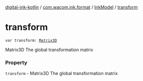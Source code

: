 [digital-ink-kotlin](../../index.md) / [com.wacom.ink.format](../index.md) / [InkModel](index.md) / [transform](./transform.md)

# transform

`var transform: `[`Matrix3D`](../../com.wacom.ink.math/-matrix3-d/index.md)

Matrix3D The global transformation matrix

### Property

`transform` - Matrix3D The global transformation matrix